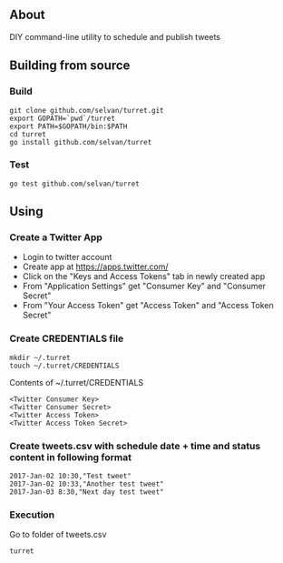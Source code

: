 ## About

DIY command-line utility to schedule and publish tweets

## Building from source

### Build
    git clone github.com/selvan/turret.git
    export GOPATH=`pwd`/turret
    export PATH=$GOPATH/bin:$PATH
    cd turret
    go install github.com/selvan/turret

### Test
    go test github.com/selvan/turret


## Using

### Create a Twitter App
* Login to twitter account
* Create app at https://apps.twitter.com/
* Click on the "Keys and Access Tokens" tab in newly created app
* From "Application Settings" get "Consumer Key" and "Consumer Secret"
* From "Your Access Token" get "Access Token" and "Access Token Secret"

### Create CREDENTIALS file
    mkdir ~/.turret
    touch ~/.turret/CREDENTIALS

Contents of ~/.turret/CREDENTIALS

    <Twitter Consumer Key>
    <Twitter Consumer Secret>
    <Twitter Access Token>
    <Twitter Access Token Secret>

### Create tweets.csv with schedule date + time and status content in following format
    2017-Jan-02 10:30,"Test tweet"
    2017-Jan-02 10:33,"Another test tweet"
    2017-Jan-03 8:30,"Next day test tweet"

### Execution
Go to folder of tweets.csv

    turret
